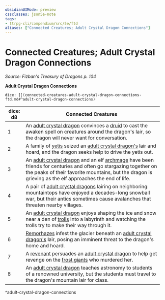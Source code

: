 ```yaml
---
obsidianUIMode: preview
cssclasses: json5e-note
tags:
- ttrpg-cli/compendium/src/5e/ftd
aliases: ["Connected Creatures; Adult Crystal Dragon Connections"]
---
```

# Connected Creatures; Adult Crystal Dragon Connections
*Source: Fizban's Treasury of Dragons p. 104* 

**Adult Crystal Dragon Connections**

`dice: [](connected-creatures-adult-crystal-dragon-connections-ftd.md#^adult-crystal-dragon-connections)`

| dice: d8 | Connected Creatures |
|----------|---------------------|
| 1 | An [adult crystal dragon](adult-crystal-dragon-ftd.md) convinces a [druid](druid.md) to cast the awaken spell on creatures around the dragon's lair, so the dragon will never want for conversation. |
| 2 | A family of [yetis](yeti.md) seized an [adult crystal dragon's](adult-crystal-dragon-ftd.md) lair and hoard, and the dragon seeks help to drive the yetis out. |
| 3 | An [adult crystal dragon](adult-crystal-dragon-ftd.md) and an elf [archmage](archmage.md) have been friends for centuries and often go stargazing together on the peaks of their favorite mountains, but the dragon is grieving as the elf approaches the end of life. |
| 4 | A pair of [adult crystal dragons](adult-crystal-dragon-ftd.md) lairing on neighboring mountaintops have enjoyed a decades-long snowball war, but their antics sometimes cause avalanches that threaten nearby villages. |
| 5 | An [adult crystal dragon](adult-crystal-dragon-ftd.md) enjoys shaping the ice and snow near a den of [trolls](troll.md) into a labyrinth and watching the trolls try to make their way through it. |
| 6 | [Remorhazes](remorhaz.md) infest the glacier beneath an [adult crystal dragon's](adult-crystal-dragon-ftd.md) lair, posing an imminent threat to the dragon's home and hoard. |
| 7 | A [revenant](revenant.md) persuades an [adult crystal dragon](adult-crystal-dragon-ftd.md) to help get revenge on the [frost giants](frost-giant.md) who murdered her. |
| 8 | An [adult crystal dragon](adult-crystal-dragon-ftd.md) teaches astronomy to students of a renowned university, but the students must travel to the dragon's mountain lair for class. |
^adult-crystal-dragon-connections